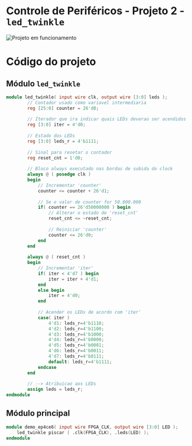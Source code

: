 # Controle de Periféricos - Projeto 2 - `led_twinkle`       
![Projeto em funcionamento](./Proj09_PeripheralControl_02_Control4LedBright.gif)       
       

# Código do projeto     
       

## Módulo `led_twinkle`       

```verilog     
module led_twinkle( input wire clk, output wire [3:0] leds );
		// Contador usado como variavel intermediaria
		reg [25:0] counter = 26'd0;
		
		// Iterador que ira indicar quais LEDs deverao ser acendidos
		reg [3:0] iter = 4'd0;
		
		// Estado dos LEDs
		reg [3:0] leds_r = 4'b1111;
		
		// Sinal para resetar o contador
		reg reset_cnt = 1'd0;
		
		// Bloco always executado nas bordas de subida do clock
		always @ ( posedge clk )
		begin
			// Incrementar 'counter'
			counter <= counter + 26'd1;
			
			// Se o valor de counter for 50.000.000
			if( counter == 26'd50000000 ) begin
				// Alterar o estado de 'reset_cnt'
				reset_cnt <= ~reset_cnt;
				
				// Reiniciar 'counter'
				counter <= 26'd0;
			end
		end
		
		always @ ( reset_cnt ) 
		begin
			// Incrementar 'iter'
			if( iter < 4'd7 ) begin
				iter = iter + 4'd1;
			end
			else begin
				iter = 4'd0;
			end
			
			// Acender os LEDs de acordo com 'iter'
			case( iter )
				4'd1: leds_r=4'b1110;
				4'd2: leds_r=4'b1100;
				4'd3: leds_r=4'b1000;
				4'd4: leds_r=4'b0000;
				4'd5: leds_r=4'b0001;
				4'd6: leds_r=4'b0011;
				4'd7: leds_r=4'b0111;
				default: leds_r=4'b1111;
			endcase
		end
		
		// --> Atribuicao aos LEDs
		assign leds = leds_r; 
endmodule
```         
        

## Módulo principal    
```verilog
module demo_ep4ce6( input wire FPGA_CLK, output wire [3:0] LED );
	led_twinkle piscar ( .clk(FPGA_CLK), .leds(LED) );
endmodule
```    
        
